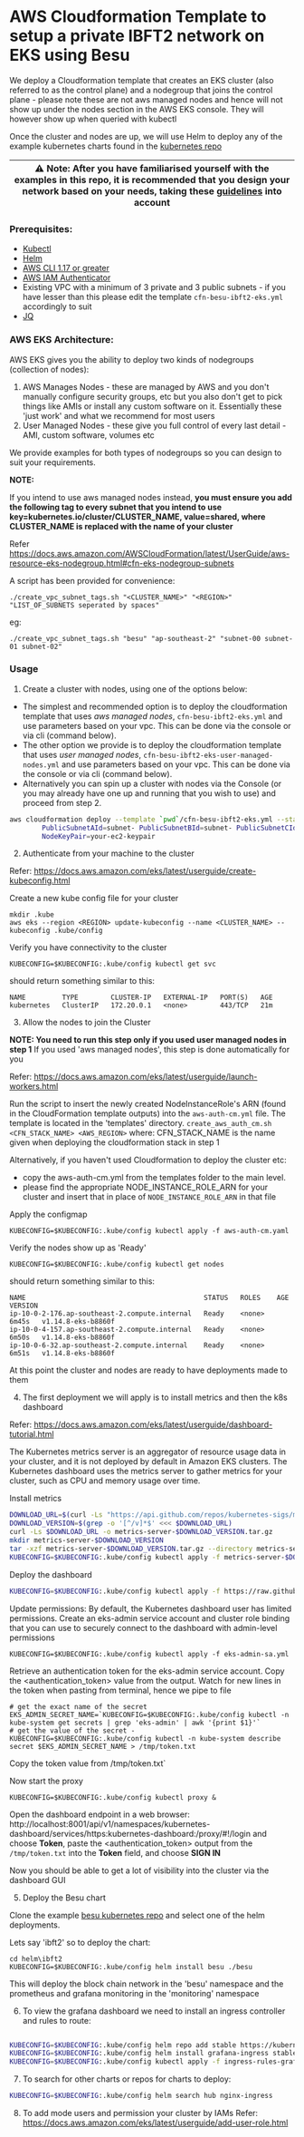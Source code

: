 # AWS Cloudformation Template to setup a private IBFT2 network on EKS using Besu

We deploy a Cloudformation template that creates an EKS cluster (also referred to as the control plane) and a nodegroup that joins the control plane - please note these are not aws managed nodes and hence will not show up under the nodes section in the AWS EKS console. They will however show up when queried with kubectl

Once the cluster and nodes are up, we will use Helm to deploy any of the example kubernetes charts found in the [kubernetes repo](https://github.com/PegaSysEng/besu-kubernetes)

| ⚠️ **Note**: After you have familiarised yourself with the examples in this repo, it is recommended that you design your network based on your needs, taking these [guidelines](https://github.com/PegaSysEng/besu-kubernetes/blob/master/README.md) into account |
| --- |

### Prerequisites:
- [Kubectl](https://kubernetes.io/docs/tasks/tools/install-kubectl/)
- [Helm](https://helm.sh/docs/)
- [AWS CLI 1.17 or greater ](https://docs.aws.amazon.com/cli/latest/userguide/cli-chap-install.html)
- [AWS IAM Authenticator](https://docs.aws.amazon.com/eks/latest/userguide/install-aws-iam-authenticator.html)
- Existing VPC with a minimum of 3 private and 3 public subnets - if you have lesser than this please edit the template `cfn-besu-ibft2-eks.yml` accordingly to suit
- [JQ](https://stedolan.github.io/jq/)



### AWS EKS Architecture:
AWS EKS gives you the ability to deploy two kinds of nodegroups (collection of nodes):
1. AWS Manages Nodes - these are managed by AWS and you don't manually configure security groups, etc but you also don't get to pick things like AMIs or install any custom software on it. Essentially these 'just work' and what we recommend for most users
2. User Managed Nodes - these give you full control of every last detail - AMI, custom software, volumes etc 

We provide examples for both types of nodegroups so you can design to suit your requirements.

**NOTE:**

If you intend to use aws managed nodes instead, **you must ensure you add the following tag to every subnet that you intend to use 
key=kubernetes.io/cluster/CLUSTER_NAME, value=shared, where CLUSTER_NAME is replaced with the name of your cluster**
 
Refer https://docs.aws.amazon.com/AWSCloudFormation/latest/UserGuide/aws-resource-eks-nodegroup.html#cfn-eks-nodegroup-subnets

A script has been provided for convenience:
```
./create_vpc_subnet_tags.sh "<CLUSTER_NAME>" "<REGION>" "LIST_OF_SUBNETS seperated by spaces"
```
eg:
```
./create_vpc_subnet_tags.sh "besu" "ap-southeast-2" "subnet-00 subnet-01 subnet-02"

```

### Usage
1. Create a cluster with nodes, using one of the options below:

- The simplest and recommended option is to deploy the cloudformation template that uses *aws managed nodes*, `cfn-besu-ibft2-eks.yml` and use parameters based on your vpc. This can be done via the console or via cli (command below). 
- The other option we provide is to deploy the cloudformation template that uses *user managed nodes*, `cfn-besu-ibft2-eks-user-managed-nodes.yml` and use parameters based on your vpc. This can be done via the console or via cli (command below). 
- Alternatively you can spin up a cluster with nodes via the Console (or you may already have one up and running that you wish to use) and proceed from step 2. 

```bash
aws cloudformation deploy --template `pwd`/cfn-besu-ibft2-eks.yml --stack-name besu-eks-stack --parameter-overrides VpcId=vpc-abc \ 
        PublicSubnetAId=subnet- PublicSubnetBId=subnet- PublicSubnetCId=subnet- PrivateSubnetAId=subnet- PrivateSubnetBId=subnet- PrivateSubnetCId=subnet- \ 
        NodeKeyPair=your-ec2-keypair    
```

2. Authenticate from your machine to the cluster 

Refer: https://docs.aws.amazon.com/eks/latest/userguide/create-kubeconfig.html

Create a new kube config file for your cluster
```
mkdir .kube
aws eks --region <REGION> update-kubeconfig --name <CLUSTER_NAME> --kubeconfig .kube/config
```

Verify you have connectivity to the cluster
```
KUBECONFIG=$KUBECONFIG:.kube/config kubectl get svc
```
should return something similar to this:

    NAME         TYPE        CLUSTER-IP   EXTERNAL-IP   PORT(S)   AGE
    kubernetes   ClusterIP   172.20.0.1   <none>        443/TCP   21m


3. Allow the nodes to join the Cluster

**NOTE: You need to run this step only if you used user managed nodes in step 1** If you used 'aws managed nodes', this step is done automatically for you 

Refer: https://docs.aws.amazon.com/eks/latest/userguide/launch-workers.html

Run the script to insert the newly created NodeInstanceRole's ARN (found in the CloudFormation template outputs) into the `aws-auth-cm.yml` file. The template is located in the 'templates' directory.
`create_aws_auth_cm.sh <CFN_STACK_NAME> <AWS_REGION>`
where: CFN_STACK_NAME is the name given when deploying the cloudformation stack in step 1


Alternatively, if you haven't used Cloudformation to deploy the cluster etc:
- copy the aws-auth-cm.yml from the templates folder to the main level.
- please find the appropriate NODE_INSTANCE_ROLE_ARN for your cluster and insert that in place of `NODE_INSTANCE_ROLE_ARN` in that file

Apply the configmap
```
KUBECONFIG=$KUBECONFIG:.kube/config kubectl apply -f aws-auth-cm.yaml
```

Verify the nodes show up as 'Ready'
```
KUBECONFIG=$KUBECONFIG:.kube/config kubectl get nodes
```
should return something similar to this:

    NAME                                            STATUS   ROLES    AGE     VERSION
    ip-10-0-2-176.ap-southeast-2.compute.internal   Ready    <none>   6m45s   v1.14.8-eks-b8860f
    ip-10-0-4-157.ap-southeast-2.compute.internal   Ready    <none>   6m50s   v1.14.8-eks-b8860f
    ip-10-0-6-32.ap-southeast-2.compute.internal    Ready    <none>   6m51s   v1.14.8-eks-b8860f


At this point the cluster and nodes are ready to have deployments made to them

4. The first deployment we will apply is to install metrics and then the k8s dashboard

Refer: https://docs.aws.amazon.com/eks/latest/userguide/dashboard-tutorial.html

The Kubernetes metrics server is an aggregator of resource usage data in your cluster, and it is not deployed by default in Amazon EKS clusters. The Kubernetes dashboard uses the metrics server to gather metrics for your cluster, such as CPU and memory usage over time.

Install metrics

```bash
DOWNLOAD_URL=$(curl -Ls "https://api.github.com/repos/kubernetes-sigs/metrics-server/releases/latest" | jq -r .tarball_url)
DOWNLOAD_VERSION=$(grep -o '[^/v]*$' <<< $DOWNLOAD_URL)
curl -Ls $DOWNLOAD_URL -o metrics-server-$DOWNLOAD_VERSION.tar.gz
mkdir metrics-server-$DOWNLOAD_VERSION
tar -xzf metrics-server-$DOWNLOAD_VERSION.tar.gz --directory metrics-server-$DOWNLOAD_VERSION --strip-components 1
KUBECONFIG=$KUBECONFIG:.kube/config kubectl apply -f metrics-server-$DOWNLOAD_VERSION/deploy/1.8+/
```

Deploy the dashboard

```bash
KUBECONFIG=$KUBECONFIG:.kube/config kubectl apply -f https://raw.githubusercontent.com/kubernetes/dashboard/v2.0.0-beta8/aio/deploy/recommended.yaml
```

Update permissions: By default, the Kubernetes dashboard user has limited permissions. Create an eks-admin service account and cluster role binding that you can use to securely connect to the dashboard with admin-level permissions
```
KUBECONFIG=$KUBECONFIG:.kube/config kubectl apply -f eks-admin-sa.yml
```

Retrieve an authentication token for the eks-admin service account. Copy the <authentication_token> value from the output. Watch for new lines in the token when pasting from terminal, hence we pipe to file
```
# get the exact name of the secret
EKS_ADMIN_SECRET_NAME=`KUBECONFIG=$KUBECONFIG:.kube/config kubectl -n kube-system get secrets | grep 'eks-admin' | awk '{print $1}'`
# get the value of the secret -
KUBECONFIG=$KUBECONFIG:.kube/config kubectl -n kube-system describe secret $EKS_ADMIN_SECRET_NAME > /tmp/token.txt
```
Copy the token value from /tmp/token.txt`

Now start the proxy
```
KUBECONFIG=$KUBECONFIG:.kube/config kubectl proxy &
```

Open the dashboard endpoint in a web browser: http://localhost:8001/api/v1/namespaces/kubernetes-dashboard/services/https:kubernetes-dashboard:/proxy/#!/login
and choose **Token**, paste the <authentication_token> output from the `/tmp/token.txt`  into the **Token** field, and choose **SIGN IN**

Now you should be able to get a lot of visibility into the cluster via the dashboard GUI

5. Deploy the Besu chart

Clone the example [besu kubernetes repo](https://github.com/PegaSysEng/besu-kubernetes) and select one of the helm deployments.

Lets say 'ibft2' so to deploy the chart:

```
cd helm\ibft2
KUBECONFIG=$KUBECONFIG:.kube/config helm install besu ./besu
```

This will deploy the block chain network in the 'besu' namespace and the prometheus and grafana monitoring in the 'monitoring' namespace

6. To view the grafana dashboard we need to install an ingress controller and rules to route:

```bash

KUBECONFIG=$KUBECONFIG:.kube/config helm repo add stable https://kubernetes-charts.storage.googleapis.com/
KUBECONFIG=$KUBECONFIG:.kube/config helm install grafana-ingress stable/nginx-ingress --namespace monitoring --set controller.replicaCount=2 --set rbac.create=true
KUBECONFIG=$KUBECONFIG:.kube/config kubectl apply -f ingress-rules-grafana.yml
```

7. To search for other charts or repos for charts to deploy:

```bash
KUBECONFIG=$KUBECONFIG:.kube/config helm search hub nginx-ingress
```

8. To add mode users and permission your cluster by IAMs
Refer: https://docs.aws.amazon.com/eks/latest/userguide/add-user-role.html


